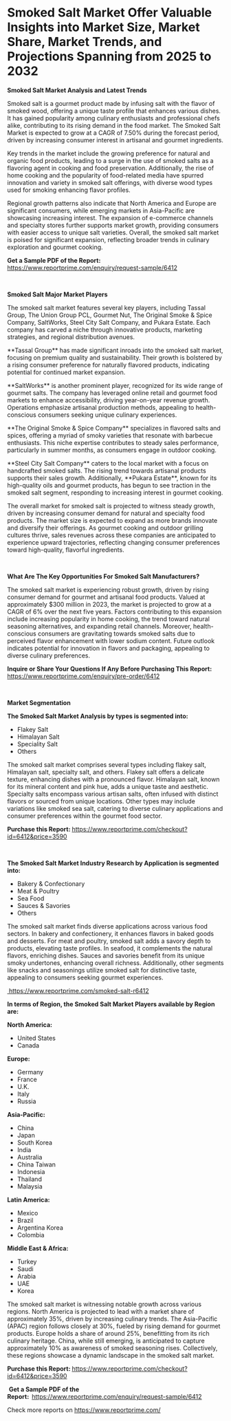 <p><h1>Smoked Salt Market Offer Valuable Insights into Market Size, Market Share, Market Trends, and Projections Spanning from 2025 to 2032</h1></p><p><strong>Smoked Salt Market Analysis and Latest Trends</strong></p>
<p><p>Smoked salt is a gourmet product made by infusing salt with the flavor of smoked wood, offering a unique taste profile that enhances various dishes. It has gained popularity among culinary enthusiasts and professional chefs alike, contributing to its rising demand in the food market. The Smoked Salt Market is expected to grow at a CAGR of 7.50% during the forecast period, driven by increasing consumer interest in artisanal and gourmet ingredients.</p><p>Key trends in the market include the growing preference for natural and organic food products, leading to a surge in the use of smoked salts as a flavoring agent in cooking and food preservation. Additionally, the rise of home cooking and the popularity of food-related media have spurred innovation and variety in smoked salt offerings, with diverse wood types used for smoking enhancing flavor profiles.</p><p>Regional growth patterns also indicate that North America and Europe are significant consumers, while emerging markets in Asia-Pacific are showcasing increasing interest. The expansion of e-commerce channels and specialty stores further supports market growth, providing consumers with easier access to unique salt varieties. Overall, the smoked salt market is poised for significant expansion, reflecting broader trends in culinary exploration and gourmet cooking.</p></p>
<p><strong>Get a Sample PDF of the Report:&nbsp;</strong> <a href="https://www.reportprime.com/enquiry/request-sample/6412?utm_campaign=3492&utm_medium=2&utm_source=Github&utm_content=ia&utm_term=19032025&utm_id=smoked-salt">https://www.reportprime.com/enquiry/request-sample/6412</a></p>
<p>&nbsp;</p>
<p><strong>Smoked Salt Major Market Players</strong></p>
<p><p>The smoked salt market features several key players, including Tassal Group, The Union Group PCL, Gourmet Nut, The Original Smoke & Spice Company, SaltWorks, Steel City Salt Company, and Pukara Estate. Each company has carved a niche through innovative products, marketing strategies, and regional distribution avenues.</p><p>**Tassal Group** has made significant inroads into the smoked salt market, focusing on premium quality and sustainability. Their growth is bolstered by a rising consumer preference for naturally flavored products, indicating potential for continued market expansion.</p><p>**SaltWorks** is another prominent player, recognized for its wide range of gourmet salts. The company has leveraged online retail and gourmet food markets to enhance accessibility, driving year-on-year revenue growth. Operations emphasize artisanal production methods, appealing to health-conscious consumers seeking unique culinary experiences.</p><p>**The Original Smoke & Spice Company** specializes in flavored salts and spices, offering a myriad of smoky varieties that resonate with barbecue enthusiasts. This niche expertise contributes to steady sales performance, particularly in summer months, as consumers engage in outdoor cooking.</p><p>**Steel City Salt Company** caters to the local market with a focus on handcrafted smoked salts. The rising trend towards artisanal products supports their sales growth. Additionally, **Pukara Estate**, known for its high-quality oils and gourmet products, has begun to see traction in the smoked salt segment, responding to increasing interest in gourmet cooking.</p><p>The overall market for smoked salt is projected to witness steady growth, driven by increasing consumer demand for natural and specialty food products. The market size is expected to expand as more brands innovate and diversify their offerings. As gourmet cooking and outdoor grilling cultures thrive, sales revenues across these companies are anticipated to experience upward trajectories, reflecting changing consumer preferences toward high-quality, flavorful ingredients.</p></p>
<p>&nbsp;</p>
<p><strong>What Are The Key Opportunities For Smoked Salt Manufacturers?</strong></p>
<p><p>The smoked salt market is experiencing robust growth, driven by rising consumer demand for gourmet and artisanal food products. Valued at approximately $300 million in 2023, the market is projected to grow at a CAGR of 6% over the next five years. Factors contributing to this expansion include increasing popularity in home cooking, the trend toward natural seasoning alternatives, and expanding retail channels. Moreover, health-conscious consumers are gravitating towards smoked salts due to perceived flavor enhancement with lower sodium content. Future outlook indicates potential for innovation in flavors and packaging, appealing to diverse culinary preferences.</p></p>
<p><strong>Inquire or Share Your Questions If Any Before Purchasing This Report:</strong> <a href="https://www.reportprime.com/enquiry/pre-order/6412?utm_campaign=3492&utm_medium=2&utm_source=Github&utm_content=ia&utm_term=19032025&utm_id=smoked-salt">https://www.reportprime.com/enquiry/pre-order/6412</a></p>
<p>&nbsp;</p>
<p><strong>Market Segmentation</strong></p>
<p><strong>The Smoked Salt Market Analysis by types is segmented into:</strong></p>
<p><ul><li>Flakey Salt</li><li>Himalayan Salt</li><li>Speciality Salt</li><li>Others</li></ul></p>
<p><p>The smoked salt market comprises several types including flakey salt, Himalayan salt, specialty salt, and others. Flakey salt offers a delicate texture, enhancing dishes with a pronounced flavor. Himalayan salt, known for its mineral content and pink hue, adds a unique taste and aesthetic. Specialty salts encompass various artisan salts, often infused with distinct flavors or sourced from unique locations. Other types may include variations like smoked sea salt, catering to diverse culinary applications and consumer preferences within the gourmet food sector.</p></p>
<p><strong>Purchase this Report:&nbsp;</strong><a href="https://www.reportprime.com/checkout?id=6412&price=3590&utm_campaign=3492&utm_medium=2&utm_source=Github&utm_content=ia&utm_term=19032025&utm_id=smoked-salt">https://www.reportprime.com/checkout?id=6412&price=3590</a></p>
<p>&nbsp;</p>
<p><strong>The Smoked Salt Market Industry Research by Application is segmented into:</strong></p>
<p><ul><li>Bakery & Confectionary</li><li>Meat & Poultry</li><li>Sea Food</li><li>Sauces & Savories</li><li>Others</li></ul></p>
<p><p>The smoked salt market finds diverse applications across various food sectors. In bakery and confectionery, it enhances flavors in baked goods and desserts. For meat and poultry, smoked salt adds a savory depth to products, elevating taste profiles. In seafood, it complements the natural flavors, enriching dishes. Sauces and savories benefit from its unique smoky undertones, enhancing overall richness. Additionally, other segments like snacks and seasonings utilize smoked salt for distinctive taste, appealing to consumers seeking gourmet experiences.</p></p>
<p><a href="https://www.reportprime.com/smoked-salt-r6412?utm_campaign=3492&utm_medium=2&utm_source=Github&utm_content=ia&utm_term=19032025&utm_id=smoked-salt">&nbsp;https://www.reportprime.com/smoked-salt-r6412</a></p>
<p><strong>In terms of Region, the Smoked Salt Market Players available by Region are:</strong></p>
<p>
    <p> <strong> North America: </strong>
        <ul>
            <li>United States</li>
            <li>Canada</li>
        </ul>
        </p> 
    <p> <strong> Europe: </strong>
        <ul>
            <li>Germany</li>
            <li>France</li>
            <li>U.K.</li>
            <li>Italy</li>
            <li>Russia</li>
        </ul>
        </p> 
    <p> <strong> Asia-Pacific: </strong>
        <ul>
            <li>China</li>
            <li>Japan</li>
            <li>South Korea</li>
            <li>India</li>
            <li>Australia</li>
            <li>China Taiwan</li>
            <li>Indonesia</li>
            <li>Thailand</li>
            <li>Malaysia</li>
        </ul>
        </p> 
    <p> <strong> Latin America: </strong>
        <ul>
            <li>Mexico</li>
            <li>Brazil</li>
            <li>Argentina Korea</li>
            <li>Colombia</li>
        </ul>
        </p> 
    <p> <strong> Middle East & Africa: </strong>
        <ul>
            <li>Turkey</li>
            <li>Saudi</li>
            <li>Arabia</li>
            <li>UAE</li>
            <li>Korea</li>
        </ul>
    </p>
    </p>
<p><p>The smoked salt market is witnessing notable growth across various regions. North America is projected to lead with a market share of approximately 35%, driven by increasing culinary trends. The Asia-Pacific (APAC) region follows closely at 30%, fueled by rising demand for gourmet products. Europe holds a share of around 25%, benefitting from its rich culinary heritage. China, while still emerging, is anticipated to capture approximately 10% as awareness of smoked seasoning rises. Collectively, these regions showcase a dynamic landscape in the smoked salt market.</p></p>
<p><strong>Purchase this Report: </strong><a href="https://www.reportprime.com/checkout?id=6412&price=3590&utm_campaign=3492&utm_medium=2&utm_source=Github&utm_content=ia&utm_term=19032025&utm_id=smoked-salt">https://www.reportprime.com/checkout?id=6412&price=3590</a></p>
<p>&nbsp;<strong>Get a Sample PDF of the Report:&nbsp;&nbsp;</strong><a href="https://www.reportprime.com/enquiry/request-sample/6412?utm_campaign=3492&utm_medium=2&utm_source=Github&utm_content=ia&utm_term=19032025&utm_id=smoked-salt">https://www.reportprime.com/enquiry/request-sample/6412</a></p>
<p><strong></strong></p>
<p>Check more reports on <a href="https://www.reportprime.com/?utm_campaign=3492&utm_medium=2&utm_source=Github&utm_content=ia&utm_term=19032025&utm_id=smoked-salt">https://www.reportprime.com/</a></p>